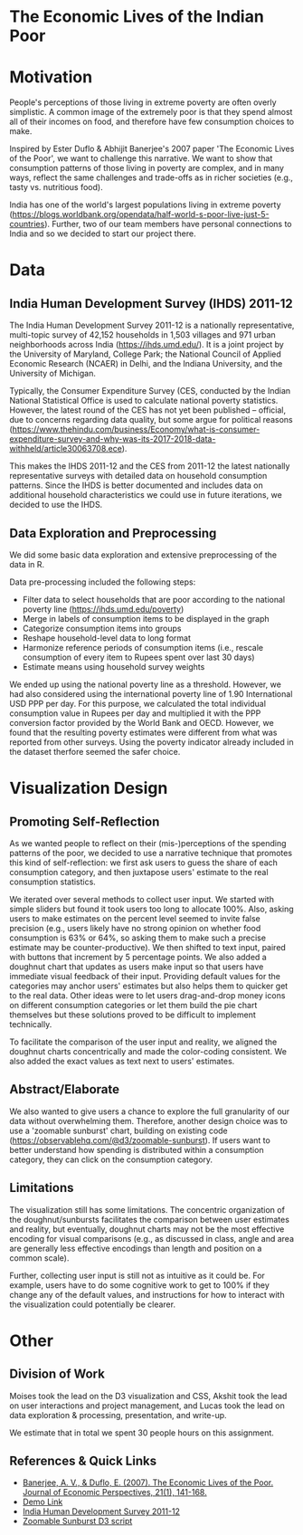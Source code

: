 
# The Economic Lives of the Indian Poor

# Motivation

People's perceptions of those living in extreme poverty are often overly simplistic. A common image of the extremely poor is that they spend almost all of their incomes on food, and therefore have few consumption choices to make.

Inspired by Ester Duflo & Abhijit Banerjee's 2007 paper 'The Economic Lives of the Poor', we want to challenge this narrative. We want to show that consumption patterns of those living in poverty are complex, and in many ways, reflect the same challenges and trade-offs as in richer societies (e.g., tasty vs. nutritious food). 

India has one of the world's largest populations living in extreme poverty (https://blogs.worldbank.org/opendata/half-world-s-poor-live-just-5-countries). Further, two of our team members have personal connections to India and so we decided to start our project there.

# Data

## India Human Development Survey (IHDS) 2011-12

The India Human Development Survey 2011-12 is a nationally representative, multi-topic survey of 42,152 households in 1,503 villages and 971 urban neighborhoods across India (https://ihds.umd.edu/). It is a joint project by the University of Maryland, College Park; the National Council of Applied Economic Research (NCAER) in Delhi, and the Indiana University, and the University of Michigan.

Typically, the Consumer Expenditure Survey (CES, conducted by the Indian National Statistical Office is used to calculate national poverty statistics. However, the latest round of the CES has not yet been published – official, due to concerns regarding data quality, but some argue for political reasons (https://www.thehindu.com/business/Economy/what-is-consumer-expenditure-survey-and-why-was-its-2017-2018-data-withheld/article30063708.ece).

This makes the IHDS 2011-12 and the CES from 2011-12 the latest nationally representative surveys with detailed data on household consumption patterns. Since the IHDS is better documented and includes data on additional household characteristics we could use in future iterations, we decided to use the IHDS.

## Data Exploration and Preprocessing

We did some basic data exploration and extensive preprocessing of the data in R. 

Data pre-processing included the following steps:
- Filter data to select households that are poor according to the national poverty line (https://ihds.umd.edu/poverty)
- Merge in labels of consumption items to be displayed in the graph
- Categorize consumption items into groups
- Reshape household-level data to long format
- Harmonize reference periods of consumption items (i.e., rescale consumption of every item to Rupees spent over last 30 days)
- Estimate means using household survey weights

We ended up using the national poverty line as a threshold. However, we had also considered using the international poverty line of 1.90 International USD PPP per day. For this purpose, we calculated the total individual consumption value in Rupees per day and multiplied it with the PPP conversion factor provided by the World Bank and OECD. However, we found that the resulting poverty estimates were different from what was reported from other surveys. Using the poverty indicator already included in the dataset therfore seemed the safer choice.

# Visualization Design

## Promoting Self-Reflection

As we wanted people to reflect on their (mis-)perceptions of the spending patterns of the poor, we decided to use a narrative technique that promotes this kind of self-reflection: we first ask users to guess the share of each consumption category, and then juxtapose users' estimate to the real consumption statistics.

We iterated over several methods to collect user input. We started with simple sliders but found it took users too long to allocate 100%. Also, asking users to make estimates on the percent level seemed to invite false precision (e.g., users likely have no strong opinion on whether food consumption is 63% or 64%, so asking them to make such a precise estimate may be counter-productive). We then shifted to text input, paired with buttons that increment by 5 percentage points. We also added a doughnut chart that updates as users make input so that users have immediate visual feedback of their input. Providing default values for the categories may anchor users' estimates but also helps them to quicker get to the real data. Other ideas were to let users drag-and-drop money icons on different consumption categories or let them build the pie chart themselves but these solutions proved to be difficult to implement technically.

To facilitate the comparison of the user input and reality, we aligned the doughnut charts concentrically and made the color-coding consistent. We also added the exact values as text next to users' estimates.

## Abstract/Elaborate

We also wanted to give users a chance to explore the full granularity of our data without overwhelming them. Therefore, another design choice was to use a 'zoomable sunburst' chart, building on existing code (https://observablehq.com/@d3/zoomable-sunburst). If users want to better understand how spending is distributed within a consumption category, they can click on the consumption category.

## Limitations

The visualization still has some limitations. The concentric organization of the doughnut/sunbursts facilitates the comparison between user estimates and reality, but eventually, doughnut charts may not be the most effective encoding for visual comparisons (e.g., as discussed in class, angle and area are generally less effective encodings than length and position on a common scale).

Further, collecting user input is still not as intuitive as it could be. For example, users have to do some cognitive work to get to 100% if they change any of the default values, and instructions for how to interact with the visualization could potentially be clearer.

# Other

## Division of Work 

Moises took the lead on the D3 visualization and CSS, Akshit took the lead on user interactions and project management, and Lucas took the lead on data exploration & processing, presentation, and write-up.

We estimate that in total we spent 30 people hours on this assignment.  

## References & Quick Links
- [Banerjee, A. V., & Duflo, E. (2007). The Economic Lives of the Poor. Journal of Economic Perspectives, 21(1), 141-168.](https://pubs.aeaweb.org/doi/pdfplus/10.1257/jep.21.1.141)
- [Demo Link](https://6859-sp21.github.io/a4-akshit-lucas-moises/)
- [India Human Development Survey 2011-12](https://ihds.umd.edu/)
- [Zoomable Sunburst D3 script](https://observablehq.com/@d3/zoomable-sunburst)